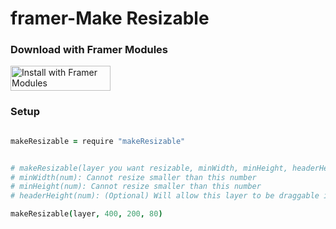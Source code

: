 # framer-Make Resizable

### Download with Framer Modules

<a href='https://open.framermodules.com/framer-make-resizable'>
    <img alt='Install with Framer Modules'
    src='https://www.framermodules.com/assets/badge@2x.png' width='160' height='40' /></a>
    
    
### Setup

```coffeescript

makeResizable = require "makeResizable"


# makeResizable(layer you want resizable, minWidth, minHeight, headerHeight)
# minWidth(num): Cannot resize smaller than this number
# minHeight(num): Cannot resize smaller than this number
# headerHeight(num): (Optional) Will allow this layer to be draggable if clicked within this area

makeResizable(layer, 400, 200, 80)

```
